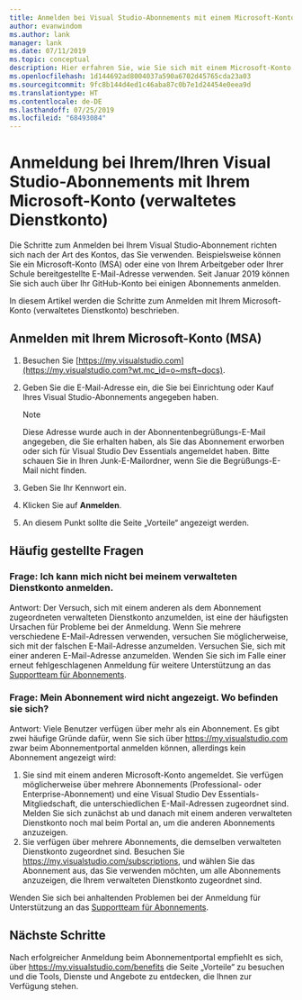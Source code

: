 ```yaml
---
title: Anmelden bei Visual Studio-Abonnements mit einem Microsoft-Konto (verwaltetes Dienstkonto) | Microsoft-Dokumentation
author: evanwindom
ms.author: lank
manager: lank
ms.date: 07/11/2019
ms.topic: conceptual
description: Hier erfahren Sie, wie Sie sich mit einem Microsoft-Konto (verwaltetes Dienstkonto) bei Ihrem/Ihren Visual Studio-Abonnement(s) anmelden.
ms.openlocfilehash: 1d144692ad8004037a590a6702d45765cda23a03
ms.sourcegitcommit: 9fc8b144d4ed1c46aba87c0b7e1d24454e0eea9d
ms.translationtype: HT
ms.contentlocale: de-DE
ms.lasthandoff: 07/25/2019
ms.locfileid: "68493084"
---
```

# <a name="signing-in-to-your-visual-studio-subscriptions-with-your-microsoft-account-msa"></a>Anmeldung bei Ihrem/Ihren Visual Studio-Abonnements mit Ihrem Microsoft-Konto (verwaltetes Dienstkonto)

Die Schritte zum Anmelden bei Ihrem Visual Studio-Abonnement richten sich nach der Art des Kontos, das Sie verwenden.  Beispielsweise können Sie ein Microsoft-Konto (MSA) oder eine von Ihrem Arbeitgeber oder Ihrer Schule bereitgestellte E-Mail-Adresse verwenden.  Seit Januar 2019 können Sie sich auch über Ihr GitHub-Konto bei einigen Abonnements anmelden. 

In diesem Artikel werden die Schritte zum Anmelden mit Ihrem Microsoft-Konto (verwaltetes Dienstkonto) beschrieben.

## <a name="signing-in-with-your-microsoft-account-msa"></a>Anmelden mit Ihrem Microsoft-Konto (MSA)
1. Besuchen Sie [https://my.visualstudio.com](https://my.visualstudio.com?wt.mc_id=o~msft~docs).
2. Geben Sie die E-Mail-Adresse ein, die Sie bei Einrichtung oder Kauf Ihres Visual Studio-Abonnements angegeben haben.

   > [!NOTE]
   > Diese Adresse wurde auch in der Abonnentenbegrüßungs-E-Mail angegeben, die Sie erhalten haben, als Sie das Abonnement erworben oder sich für Visual Studio Dev Essentials angemeldet haben. Bitte schauen Sie in Ihren Junk-E-Mailordner, wenn Sie die Begrüßungs-E-Mail nicht finden.

3. Geben Sie Ihr Kennwort ein.
4. Klicken Sie auf **Anmelden**.
5. An diesem Punkt sollte die Seite „Vorteile“ angezeigt werden.

## <a name="frequently-asked-questions"></a>Häufig gestellte Fragen
### <a name="q--im-unable-to-sign-in-using-my-msa"></a>Frage:  Ich kann mich nicht bei meinem verwalteten Dienstkonto anmelden.  
Antwort:  Der Versuch, sich mit einem anderen als dem Abonnement zugeordneten verwalteten Dienstkonto anzumelden, ist eine der häufigsten Ursachen für Probleme bei der Anmeldung.  Wenn Sie mehrere verschiedene E-Mail-Adressen verwenden, versuchen Sie möglicherweise, sich mit der falschen E-Mail-Adresse anzumelden.  Versuchen Sie, sich mit einer anderen E-Mail-Adresse anzumelden.  Wenden Sie sich im Falle einer erneut fehlgeschlagenen Anmeldung für weitere Unterstützung an das [Supportteam für Abonnements](https://visualstudio.microsoft.com/subscriptions/support/).  

### <a name="q--i-cant-see-my-subscription-where-is-it"></a>Frage:  Mein Abonnement wird nicht angezeigt. Wo befinden sie sich?
Antwort:  Viele Benutzer verfügen über mehr als ein Abonnement.  Es gibt zwei häufige Gründe dafür, wenn Sie sich über https://my.visualstudio.com zwar beim Abonnementportal anmelden können, allerdings kein Abonnement angezeigt wird:
1. Sie sind mit einem anderen Microsoft-Konto angemeldet.  Sie verfügen möglicherweise über mehrere Abonnements (Professional- oder Enterprise-Abonnement) und eine Visual Studio Dev Essentials-Mitgliedschaft, die unterschiedlichen E-Mail-Adressen zugeordnet sind. Melden Sie sich zunächst ab und danach mit einem anderen verwalteten Dienstkonto noch mal beim Portal an, um die anderen Abonnements anzuzeigen.
2. Sie verfügen über mehrere Abonnements, die demselben verwalteten Dienstkonto zugeordnet sind.  Besuchen Sie https://my.visualstudio.com/subscriptions, und wählen Sie das Abonnement aus, das Sie verwenden möchten, um alle Abonnements anzuzeigen, die Ihrem verwalteten Dienstkonto zugeordnet sind. 

Wenden Sie sich bei anhaltenden Problemen bei der Anmeldung für Unterstützung an das [Supportteam für Abonnements](https://visualstudio.microsoft.com/subscriptions/support/).  

## <a name="next-steps"></a>Nächste Schritte
Nach erfolgreicher Anmeldung beim Abonnementportal empfiehlt es sich, über https://my.visualstudio.com/benefits die Seite „Vorteile“ zu besuchen und die Tools, Dienste und Angebote zu entdecken, die Ihnen zur Verfügung stehen.  